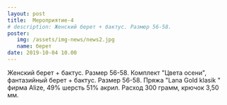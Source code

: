 ```yaml
---
layout: post
title:  Мероприятие-4
# description: Женский берет + бактус. Размер 56-58.
poster:
   img: /assets/img-news/news2.jpg
   name: берет
date: 2019-10-04 10.00
---
```

<p class="exp">Женский берет + бактус. Размер 56-58.  Комплект "Цвета осени", фантазийный берет + бактус. Размер 56-58. Пряжа "Lana Gold klasik " фирма Alize, 49% шерсть 51% акрил. Расход 300 грамм, крючок 3,50 мм.</p>
